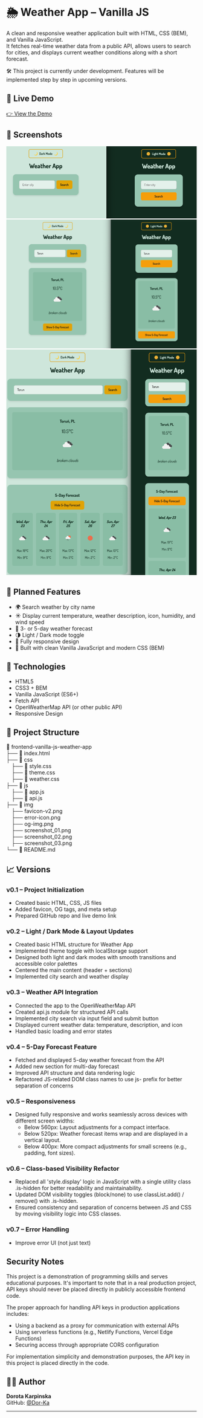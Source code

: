 # 🌦️ Weather App – Vanilla JS

A clean and responsive weather application built with HTML, CSS (BEM), and Vanilla JavaScript.  
It fetches real-time weather data from a public API, allows users to search for cities, and displays current weather conditions along with a short forecast.

🛠 This project is currently under development. Features will be implemented step by step in upcoming versions.

## 🔗 Live Demo

[👉 View the Demo](https://dor-ka.github.io/frontend-vanilla-js-weather-app/)

## 📸 Screenshots
![search](./img/screenshot_01.png)
![result](./img/screenshot_02.png)
![5-Day Forecast](./img/screenshot_03.png)

## 🔮 Planned Features

- 🌍 Search weather by city name
- ☀️ Display current temperature, weather description, icon, humidity, and wind speed
- 📆 3- or 5-day weather forecast
- 🌗 Light / Dark mode toggle
- 📱 Fully responsive design
- 🧠 Built with clean Vanilla JavaScript and modern CSS (BEM)

## 🚀 Technologies

- HTML5
- CSS3 + BEM
- Vanilla JavaScript (ES6+)
- Fetch API
- OpenWeatherMap API (or other public API)
- Responsive Design

## 📌 Project Structure

📁 frontend-vanilla-js-weather-app    
├── 📄 index.html    
├── 📁 css   
&emsp;├── 📄 style.css   
&emsp;├── 📄 theme.css   
&emsp;├── 📄 weather.css   
├── 📁 js   
&emsp;├── 📄 app.js    
&emsp;├── 📄 api.js   
├── 📁 img   
&emsp;├── favicon-v2.png   
&emsp;├── error-icon.png   
&emsp;├── og-img.png    
&emsp;├── screenshot_01.png    
&emsp;├── screenshot_02.png    
&emsp;├── screenshot_03.png    
└── 📄 README.md

## 📈 Versions

### v0.1 – Project Initialization

- Created basic HTML, CSS, JS files
- Added favicon, OG tags, and meta setup
- Prepared GitHub repo and live demo link

### v0.2 –  Light / Dark Mode & Layout Updates
- Created basic HTML structure for Weather App
- Implemented theme toggle with localStorage support
- Designed both light and dark modes with smooth transitions and accessible color palettes
- Centered the main content (header + sections)
- Implemented city search and weather display

### v0.3 – Weather API Integration
- Connected the app to the OpenWeatherMap API
- Created api.js module for structured API calls
- Implemented city search via input field and submit button
- Displayed current weather data: temperature, description, and icon
- Handled basic loading and error states

### v0.4 – 5-Day Forecast Feature
- Fetched and displayed 5-day weather forecast from the API
- Added new section for multi-day forecast
- Improved API structure and data rendering logic
- Refactored JS-related DOM class names to use js- prefix for better separation of concerns

### v0.5 – Responsiveness
- Designed fully responsive and works seamlessly across devices with different screen widths:
  - Below 560px: Layout adjustments for a compact interface.
  - Below 520px: Weather forecast items wrap and are displayed in a vertical layout. 
  - Below 400px: More compact adjustments for small screens (e.g., padding, font sizes).

### v0.6 – Class-based Visibility Refactor
- Replaced all 'style.display' logic in JavaScript with a single utility class .is-hidden for better readability and maintainability.
- Updated DOM visibility toggles (block/none) to use classList.add() / remove() with .is-hidden. 
- Ensured consistency and separation of concerns between JS and CSS by moving visibility logic into CSS classes.

### v0.7 – Error Handling
- Improve error UI (not just text)

## Security Notes

This project is a demonstration of programming skills and serves educational purposes.
It's important to note that in a real production project, API keys should never be
placed directly in publicly accessible frontend code.

The proper approach for handling API keys in production applications includes:
- Using a backend as a proxy for communication with external APIs
- Using serverless functions (e.g., Netlify Functions, Vercel Edge Functions)
- Securing access through appropriate CORS configuration

For implementation simplicity and demonstration purposes, the API key in this project
is placed directly in the code.

## 🧑‍💻 Author

**Dorota Karpinska**  
GitHub: [@Dor-Ka](https://github.com/Dor-Ka)

---